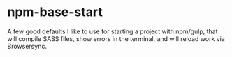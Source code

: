 # npm-base-start
A few good defaults I like to use for starting a project with npm/gulp, that will compile SASS files, show errors in the terminal, and will reload work via Browsersync.